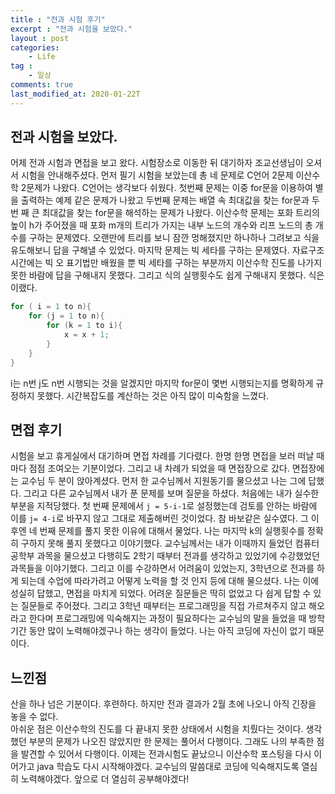 ```yaml
---
title : "전과 시험 후기"
excerpt : "전과 시험을 보았다."
layout : post
categories:
    - Life
tag :
    - 일상
comments: true
last_modified_at: 2020-01-22T
---
```

## 전과 시험을 보았다.
어제 전과 시험과 면접을 보고 왔다. 시험장소로 이동한 뒤 대기하자 조교선생님이 오셔서 시험을 안내해주셨다. 먼저 필기 시험을 보았는데 총 네 문제로 C언어 2문제 이산수학 2문제가 나왔다. C언어는 생각보다 쉬웠다. 첫번째 문제는 이중 for문을 이용하여 별을 출력하는 예제 같은 문제가 나왔고 두번째 문제는 배열 속 최대값을 찾는 for문과 두번 째 큰 최대값을 찾는 for문을 해석하는 문제가 나왔다. 이산수학 문제는 포화 트리의 높이 h가 주어졌을 때 포화 m개의 트리가 가지는 내부 노드의 개수와 리프 노드의 총 개수를 구하는 문제였다. 오랜만에 트리를 보니 잠깐 멍해졌지만 하나하나 그려보고 식을 유도해보니 답을 구해낼 수 있었다. 마지막 문제는 빅 세타를 구하는 문제였다. 자료구조 시간에는 빅 오 표기법만 배웠을 뿐 빅 세타를 구하는 부분까지 이산수학 진도를 나가지 못한 바람에 답을 구해내지 못했다. 그리고 식의 실행횟수도 쉽게 구해내지 못했다. 식은 이랬다.  
~~~c
for ( i = 1 to n){
    for (j = 1 to n){
        for (k = 1 to i){
            x = x + 1;
        }
    }
}
~~~
i는 n번 j도 n번 시행되는 것을 알겠지만 마지막 for문이 몇번 시행되는지를 명확하게 규정하지 못했다. 시간복잡도를 계산하는 것은 아직 많이 미숙함을 느꼈다.

## 면접 후기
시험을 보고 휴게실에서 대기하며 면접 차례를 기다렸다. 한명 한명 면접을 보러 떠날 때마다 점점 조여오는 기분이었다. 그리고 내 차례가 되었을 때 면접장으로 갔다. 면접장에는 교수님 두 분이 앉아계셨다. 먼저 한 교수님께서 지원동기를 물으셨고 나는 그에 답했다. 그리고 다른 교수님께서 내가 푼 문제를 보며 질문을 하셨다. 처음에는 내가 실수한 부분을 지적당했다. 첫 번째 문제에서 `j = 5-i-1`로 설정했는데 검토를 안하는 바람에 이를 `j= 4-i`로 바꾸지 않고 그대로 제출해버린 것이었다. 참 바보같은 실수였다. 그 이후엔 네 번째 문제를 풀지 못한 이유에 대해서 물었다. 나는 마지막 k의 실행횟수를 정확히 구하지 못해 풀지 못했다고 이야기했다. 교수님께서는 내가 이때까지 들었던 컴퓨터공학부 과목을 물으셨고 다행히도 2학기 때부터 전과를 생각하고 있었기에 수강했었던 과목들을 이야기했다. 그리고 이를 수강하면서 어려움이 있었는지, 3학년으로 전과를 하게 되는데 수업에 따라가려고 어떻게 노력을 할 것 인지 등에 대해 물으셨다. 나는 이에 성실히 답했고, 면접을 마치게 되었다. 어려운 질문들은 딱히 없었고 다 쉽게 답할 수 있는 질문들로 주어졌다. 그리고 3학년 때부터는 프로그래밍을 직접 가르쳐주지 않고 해오라고 한다며 프로그래밍에 익숙해지는 과정이 필요하다는 교수님의 말을 들었을 때 방학기간 동안 많이 노력해야겠구나 하는 생각이 들었다. 나는 아직 코딩에 자신이 없기 때문이다.  

## 느낀점
산을 하나 넘은 기분이다. 후련하다. 하지만 전과 결과가 2월 초에 나오니 아직 긴장을 놓을 수 없다.  
아쉬운 점은 이산수학의 진도를 다 끝내지 못한 상태에서 시험을 치뤘다는 것이다. 생각했던 부분의 문제가 나오진 않았지만 한 문제는 풀어서 다행이다. 그래도 나의 부족한 점을 발견할 수 있어서 다행이다. 이제는 전과시험도 끝났으니 이산수학 포스팅을 다시 이어가고 java 학습도 다시 시작해야겠다. 교수님의 말씀대로 코딩에 익숙해지도록 열심히 노력해야겠다. 앞으로 더 열심히 공부해야겠다!